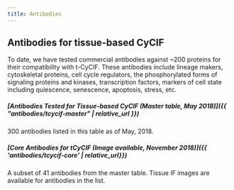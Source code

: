 ```yaml
---
title: Antibodies
---
```


## Antibodies for tissue-based CyCIF

To date, we have tested commercial antibodies against ~200 proteins for their
compatibility with t-CyCIF. These antibodies include lineage makers,
cytoskeletal proteins, cell cycle regulators, the phosphorylated forms of
signaling proteins and kinases, transcription factors, markers of cell state
including quiescence, senescence, apoptosis, stress, etc.


##### [Antibodies Tested for Tissue-based CyCIF (Master table, May 2018)]({{ "antibodies/tcycif-master" | relative_url }})

300 antibodies listed in this table as of May, 2018.

##### [Core Antibodies for tCyCIF (Image available, November 2018)]({{ 'antibodies/tcycif-core' | relative_url}})

A subset of 41 antibodies from the master table. Tissue IF images are available for antibodies in the list. 